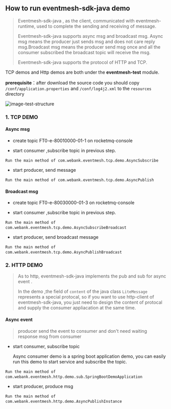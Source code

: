 ## How to run eventmesh-sdk-java demo

> Eventmesh-sdk-java , as the client, communicated with eventmesh-runtime, used to complete the sending and receiving of message.  
>
> Eventmesh-sdk-java supports async msg and broadcast msg. Async msg means the producer just sends msg and does not care reply msg.Broadcast msg means the producer send msg once and all the consumer subscribed the broadcast topic will receive the msg. 
>
> Eventmesh-sdk-java supports  the protocol  of HTTP and TCP.  

TCP demos and Http demos are both under the **eventmesh-test** module.

**prerequisite**：after download the source code you should copy `/conf/application.properties` and `/conf/log4j2.xml` to the `resources` directory

![image-test-structure](..\..\images\eventmesh-test-structure.png)

###  1. TCP DEMO

#### Async msg 

- create topic FT0-e-80010000-01-1 on rocketmq-console

- start consumer ,subscribe topic in previous step. 

```
Run the main method of com.webank.eventmesh.tcp.demo.AsyncSubscribe
```

- start producer, send  message


```
Run the main method of com.webank.eventmesh.tcp.demo.AsyncPublish
```

#### Broadcast msg 

- create topic FT0-e-80030000-01-3 on rocketmq-console

- start consumer ,subscribe topic in previous step. 

```
Run the main method of com.webank.eventmesh.tcp.demo.AsyncSubscribeBroadcast
```

* start producer, send broadcast message

```
Run the main method of com.webank.eventmesh.tcp.demo.AsyncPublishBroadcast
```

### 2. HTTP DEMO

> As to http, eventmesh-sdk-java implements  the pub and sub for async event . 
>
> In the demo ,the field of `content` of the java class `LiteMessage` represents a special protocal, so if you want to use http-client of eventmesh-sdk-java, you just need to design the content of protocal and supply the consumer appliacation at the same time.

#### Async event

> producer send the event to consumer and don't need waiting response msg from consumer

- start consumer, subscribe topic

  Async consumer demo is a spring boot application demo,  you can easily run this demo to start service and subscribe the topic.

```
Run the main method of com.webank.eventmesh.http.demo.sub.SpringBootDemoApplication
```

- start producer, produce msg

```
Run the main method of com.webank.eventmesh.http.demo.AsyncPublishInstance
```

